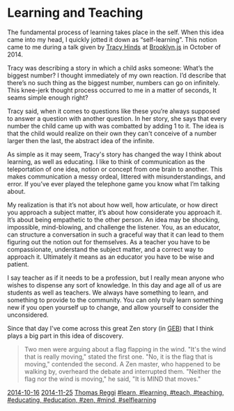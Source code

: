 # Learning and Teaching

The fundamental process of learning takes place in the self. When this idea came into my head, I quickly jotted it down as “self-learning”. This notion came to me during a talk given by [Tracy Hinds](https://twitter.com/hackygolucky) at [Brooklyn.js](http://brooklynjs.com/) in October of 2014.

Tracy was describing a story in which a child asks someone: What’s the biggest number? I thought immediately of my own reaction. I’d describe that there’s no such thing as the biggest number, numbers can go on infinitely. This knee-jerk thought process occurred to me in a matter of seconds, It seams simple enough right?

Tracy said, when it comes to questions like these you’re always supposed to answer a question with another question. In her story, she says that every number the child came up with was combatted by adding 1 to it. The idea is that the child would realize on their own they can't conceive of a number larger then the last, the abstract idea of the infinite.

As simple as it may seem, Tracy's story has changed the way I think about learning, as well as educating. I like to think of communication as the teleportation of one idea, notion or concept from one brain to another. This makes communication a messy ordeal, littered with misunderstandings, and error. If you’ve ever played the telephone game you know what I’m talking about. 

My realization is that it’s not about how well, how articulate, or how direct you approach a subject matter, it’s about how considerate you approach it. It’s about being empathetic to the other person. An idea may be shocking, impossible, mind-blowing, and challenge the listener. You, as an educator, can structure a conversation in such a graceful way that it can lead to them figuring out the notion out for themselves. As a teacher you have to be compassionate, understand the subject matter, and a correct way to approach it. Ultimately it means as an educator you have to be wise and patient.

I say teacher as if it needs to be a profession, but I really mean anyone who wishes to dispense any sort of knowledge. In this day and age all of us are students as well as teachers. We always have something to learn, and something to provide to the community. You can only truly learn something new if you open yourself up to change, and allow yourself to consider the unconsidered.

Since that day I've come across this great Zen story (in [GEB](http://en.wikipedia.org/wiki/G%C3%B6del,_Escher,_Bach)) that I think plays a big part in this idea of discovery.

> Two men were arguing about a flag flapping in the wind. "It's the wind that is really moving," stated the first one. "No, it is the flag that is moving," contended the second. A Zen master, who happened to be walking by, overheard the debate and interrupted them. "Neither the flag nor the wind is moving," he said, "It is MIND that moves."

[2014-10-16](#date)
[2014-11-25](#date)
[Thomas Reggi](#author)
[#learn, #learning, #teach, #teaching, #educating, #education, #zen, #mind, #selflearning](#tags)